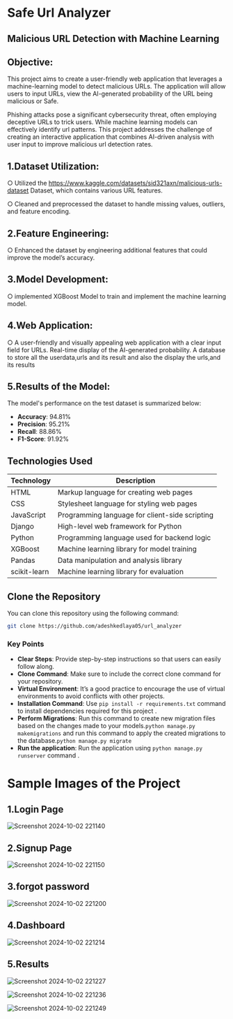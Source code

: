 # Safe Url Analyzer
## Malicious URL Detection with Machine Learning

## Objective:
This project aims to create a user-friendly web application that leverages a machine-learning model to detect malicious URLs. 
The application will allow users to input URLs, view the AI-generated probability of the URL being malicious or Safe. 

Phishing attacks pose a significant cybersecurity threat, often employing deceptive URLs to trick users. 
While machine learning models can effectively identify url patterns. 
This project addresses the challenge of creating an interactive application that combines AI-driven analysis with user input to improve malicious url detection rates.

## 1.Dataset Utilization:
○ Utilized the   https://www.kaggle.com/datasets/sid321axn/malicious-urls-dataset  Dataset, which contains various URL features.

○ Cleaned and preprocessed the dataset to handle missing values, outliers, and feature encoding.

## 2.Feature Engineering:
○ Enhanced the dataset by engineering additional features that could improve the model’s accuracy. 

## 3.Model Development:
○ implemented XGBoost Model to train and implement the machine learning model.

## 4.Web Application:
○ A user-friendly and visually appealing web application with a clear input field for URLs.
Real-time display of the AI-generated probability. A database to store all the userdata,urls and its result and also the display the urls,and its results

## 5.Results of the Model:
The model's performance on the test dataset is summarized below:

- **Accuracy**: 94.81%
- **Precision**: 95.21%
- **Recall**: 88.86%
- **F1-Score**: 91.92%

 ## Technologies Used

| Technology         | Description                                   |
|--------------------|-----------------------------------------------|
| HTML               | Markup language for creating web pages       |
| CSS                | Stylesheet language for styling web pages     |
| JavaScript         | Programming language for client-side scripting|
| Django             | High-level web framework for Python           |
| Python             | Programming language used for backend logic   |
| XGBoost            | Machine learning library for model training   |
| Pandas             | Data manipulation and analysis library        |
| scikit-learn       | Machine learning library for evaluation       |

## Clone the Repository

You can clone this repository using the following command:

```bash
git clone https://github.com/adeshkedlaya05/url_analyzer
```


### Key Points

- **Clear Steps**: Provide step-by-step instructions so that users can easily follow along.
- **Clone Command**: Make sure to include the correct clone command for your repository.
- **Virtual Environment**: It’s a good practice to encourage the use of virtual environments to avoid conflicts with other projects.
- **Installation Command**: Use `pip install -r requirements.txt` command to install dependencies required for this project .
- **Perform Migrations**: Run this command to create new migration files based on the changes made to your models.`python manage.py makemigrations` and run this command to apply the created migrations to the database.`python manage.py migrate`
- **Run the application**: Run the application using `python manage.py runserver` command .



# Sample Images of the Project
## 1.Login Page
![Screenshot 2024-10-02 221140](https://github.com/user-attachments/assets/073f4dd4-f20f-41de-b281-6dd92c71ed87)

## 2.Signup Page
![Screenshot 2024-10-02 221150](https://github.com/user-attachments/assets/b87378fa-9913-4728-b99b-24b9656333f2)

## 3.forgot password
![Screenshot 2024-10-02 221200](https://github.com/user-attachments/assets/056159d7-365a-4e90-887f-b35f963638f8)

## 4.Dashboard
![Screenshot 2024-10-02 221214](https://github.com/user-attachments/assets/f213fdde-9ddb-4439-a656-094064b69d46)

## 5.Results
![Screenshot 2024-10-02 221227](https://github.com/user-attachments/assets/c5050378-c2cb-41e2-b007-386ac363758b) 


![Screenshot 2024-10-02 221236](https://github.com/user-attachments/assets/a5a39895-b307-4893-8bc3-f6cf2ebeec4f)


![Screenshot 2024-10-02 221249](https://github.com/user-attachments/assets/08397702-614a-4634-989c-0de944694634)









